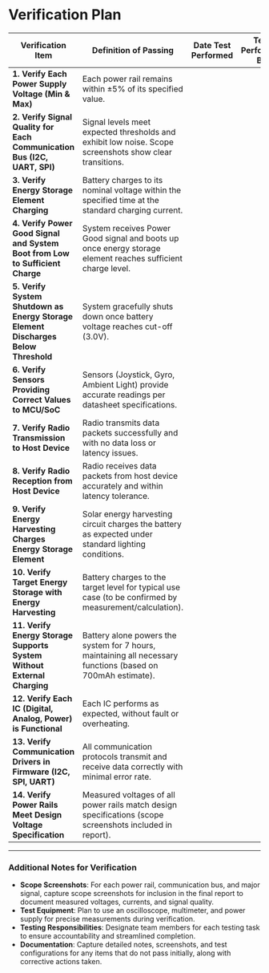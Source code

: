 # Verification Plan

| **Verification Item**                                          | **Definition of Passing**                                                                                   | **Date Test Performed** | **Test Performed By** | **Measured Result** | **Pass (Y/N)** | **Remarks** |
|----------------------------------------------------------------|-------------------------------------------------------------------------------------------------------------|--------------------------|------------------------|---------------------|----------------|------------------------|
| **1. Verify Each Power Supply Voltage (Min & Max)**            | Each power rail remains within ±5% of its specified value.                                                  |                          |                        |                     |                |                        |
| **2. Verify Signal Quality for Each Communication Bus (I2C, UART, SPI)** | Signal levels meet expected thresholds and exhibit low noise. Scope screenshots show clear transitions.     |                          |                        |                     |                |                        |
| **3. Verify Energy Storage Element Charging**                  | Battery charges to its nominal voltage within the specified time at the standard charging current.           |                          |                        |                     |                |                        |
| **4. Verify Power Good Signal and System Boot from Low to Sufficient Charge** | System receives Power Good signal and boots up once energy storage element reaches sufficient charge level. |                          |                        |                     |                |                        |
| **5. Verify System Shutdown as Energy Storage Element Discharges Below Threshold** | System gracefully shuts down once battery voltage reaches cut-off (3.0V).                                  |                          |                        |                     |                |                        |
| **6. Verify Sensors Providing Correct Values to MCU/SoC**       | Sensors (Joystick, Gyro, Ambient Light) provide accurate readings per datasheet specifications.             |                          |                        |                     |                |                        |
| **7. Verify Radio Transmission to Host Device**                | Radio transmits data packets successfully and with no data loss or latency issues.                          |                          |                        |                     |                |                        |
| **8. Verify Radio Reception from Host Device**                 | Radio receives data packets from host device accurately and within latency tolerance.                       |                          |                        |                     |                |                        |
| **9. Verify Energy Harvesting Charges Energy Storage Element** | Solar energy harvesting circuit charges the battery as expected under standard lighting conditions.         |                          |                        |                     |                |                        |
| **10. Verify Target Energy Storage with Energy Harvesting**    | Battery charges to the target level for typical use case (to be confirmed by measurement/calculation).      |                          |                        |                     |                |                        |
| **11. Verify Energy Storage Supports System Without External Charging** | Battery alone powers the system for 7 hours, maintaining all necessary functions (based on 700mAh estimate). |                          |                        |                     |                |                        |
| **12. Verify Each IC (Digital, Analog, Power) is Functional**  | Each IC performs as expected, without fault or overheating.                                                 |                          |                        |                     |                |                        |
| **13. Verify Communication Drivers in Firmware (I2C, SPI, UART)** | All communication protocols transmit and receive data correctly with minimal error rate.                    |                          |                        |                     |                |                        |
| **14. Verify Power Rails Meet Design Voltage Specification**   | Measured voltages of all power rails match design specifications (scope screenshots included in report).    |                          |                        |                     |                |                        |

---

### Additional Notes for Verification

- **Scope Screenshots**: For each power rail, communication bus, and major signal, capture scope screenshots for inclusion in the final report to document measured voltages, currents, and signal quality.
- **Test Equipment**: Plan to use an oscilloscope, multimeter, and power supply for precise measurements during verification.
- **Testing Responsibilities**: Designate team members for each testing task to ensure accountability and streamlined completion.
- **Documentation**: Capture detailed notes, screenshots, and test configurations for any items that do not pass initially, along with corrective actions taken.
